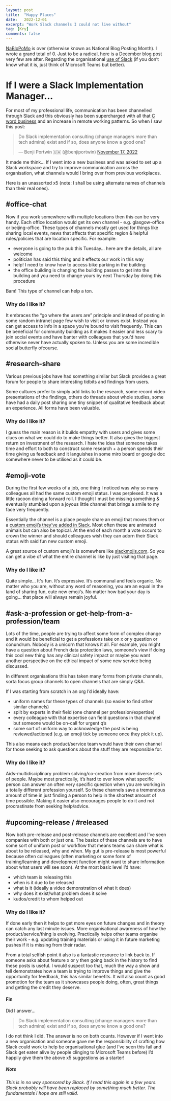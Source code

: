 ```yaml
---
layout: post
title:  "Happy Places"
date:   2022-12-01
excerpt: "Work Slack channels I could not live without"
tag: [Kry]
comments: false
---
```

[NaBloPoMo](https://twitter.com/hashtag/nablopomo) is over (otherwise known as National Blog Posting Month). I wrote a grand total of 0. Just to be a radical, here is a December blog post very few are after. Regarding the organisational [use of Slack](https://slack.com/) (if you don’t know what it is, just think of Microsoft Teams but better).

# If I were a Slack Implementation Manager...
For most of my professional life, communication has been channelled through Slack and this obviously has been supercharged with all that [C word business](https://www.nhs.uk/conditions/coronavirus-covid-19/) and an increase in remote working patterns. So when I saw this post:

<blockquote class="twitter-tweet"><p lang="en" dir="ltr">Do Slack implementation consulting (change managers more than tech admins) exist and if so, does anyone know a good one?</p>&mdash; Benji Portwin 🇺🇦 (@benjiportwin) <a href="https://twitter.com/benjiportwin/status/1593277857677074434?ref_src=twsrc%5Etfw">November 17, 2022</a></blockquote> <script async src="https://platform.twitter.com/widgets.js" charset="utf-8"></script>

It made me think… If I went into a new business and was asked to set up a Slack workspace and try to improve communication across the organisation, what channels would I bring over from previous workplaces. 

Here is an unassorted x5 (note: I shall be using alternate names of channels than their real ones).

## #office-chat
Now if you work somewhere with multiple locations then this can be very handy. Each office location would get its own channel - e.g. glasgow-office or beijing-office. These types of channels mostly get used for things like sharing local events, news that affects that specific region & helpful rules/policies that are location specific. For example:
- everyone is going to the pub this Tuesday… here are the details, all are welcome
- politician has said this thing and it effects our work in this way
- help! I need to know how to access bike parking in the building
- the office building is changing the building passes to get into the building and you need to change yours by next Thursday by doing this procedure

Bam! This type of channel can help a ton.

### Why do I like it? 
It embraces the “go where the users are” principle and instead of posting in some random intranet page few wish to visit or knows exist. Instead you can get access to info in a space you’re bound to visit frequently. This can be beneficial for community building as it makes it easier and less scary to join social events and have banter with colleagues that you’d have otherwise never have actually spoken to. Unless you are some incredible social butterfly ofcourse.

## #research-share
Various previous jobs have had something similar but Slack provides a great forum for people to share interesting tidbits and findings from users.

Some cultures prefer to simply add links to the research, some record video presentations of the findings, others do threads about whole studies, some have had a daily post sharing one tiny snippet of qualitative feedback about an experience. All forms have been valuable.

### Why do I like it? 
I guess the main reason is it builds empathy with users and gives some clues on what we could do to make things better. It also gives the biggest return on investment of the research. I hate the idea that someone takes time and effort to both to construct some research + a person spends their time giving us feedback and it languishes in some miro board or google doc somewhere never to be utilised as it could be.

## #emoji-vote
During the first few weeks of a job, one thing I noticed was why so many colleagues all had the same custom emoji status. I was perplexed. It was a little racoon doing a forward roll. I thought I must be missing something & eventually stumbled upon a joyous little channel that brings a smile to my face very frequently.

Essentially the channel is a place people share an emoji that moves them or a [custom emoji’s they’ve added in Slack](https://slack.com/help/articles/206870177-Add-custom-emoji-and-aliases-to-your-workspace). Most often these are animated animals but can also be topical. At the end of each month a vote occurs to crown the winner and should colleagues wish they can adorn their Slack status with said fun new custom emoji. 

A great source of custom emoji’s is somewhere like [slackmojis.com](https://slackmojis.com/emojis/recent). So you can get a vibe of what the entire channel is like by just visiting that page.

### Why do I like it? 
Quite simple… It's fun. It’s expressive. It’s communal and feels organic. No matter who you are, without any word of reasoning, you are an equal in the land of sharing fun, cute new emoji’s. No matter how bad your day is going… that place will always remain joyful.

## #ask-a-profession or get-help-from-a-profession/team
Lots of the time, people are trying to affect some form of complex change and it would be beneficial to get a professions take on x or y question or conundrum. Nobody is a unicorn that knows it all. 
For example, you might have a question about French data protection laws, someone’s view if doing this cool new thing has any clinical safety impact or maybe you want another perspective on the ethical impact of some new service being discussed. 

In different organisations this has taken many forms from private channels, sorta focus group channels to open channels that are simply Q&A. 

If I was starting from scratch in an org I’d ideally have: 
- uniform names for these types of channels (so easier to find other similar channels)
- split by experts in their field (one channel per profession/expertise)
- every colleague with that expertise can field questions in that channel but someone would be on-call for urgent q’s
- some sort of uniform way to acknowledge the post is being reviewed/actioned (e.g. an emoji tick by someone once they pick it up). 

This also means each product/service team would have their own channel for those seeking to ask questions about the stuff they are responsible for.

### Why do I like it?
Aids-multidisciplinary problem solving/co-creation from more diverse sets of people. Maybe most practically, it’s hard to ever know what specific person can answer an often very specific question when you are working in a totally different profession yourself. So these channels save a tremendous amount of time in just finding a person to help in the shortest amount of time possible. Making it easier also encourages people to do it and not procrastinate from seeking help/advice. 

## #upcoming-release / #released
Now both pre-release and post-release channels are excellent and I’ve seen companies with both or just one. The basics of these channels are to have some sort of uniform post or workflow that means teams can share what is about to be released, why and when. My gut is pre-release is most powerful because often colleagues (often marketing or some form of training/learning and development function might want to share information about what users will see soon). At the most basic level I’d have:
- which team is releasing this
- when is it due to be released
- what is it (ideally a video demonstration of what it does)
- why does it exist/what problem does it solve
- kudos/credit to whom helped out

### Why do I like it?
If done early then it helps to get more eyes on future changes and in theory can catch any last minute issues. More organisational awareness of how the product/service/thing is evolving. Practically helps other teams organise their work - e.g. updating training materials or using it in future marketing pushes if it is missing from their radar.

From a total selfish point it also is a fantastic resource to link back to. If someone asks about feature x or y then going back in the history to find these posts is useful. I would suspect too that, much the way a show and tell demonstrates how a team is trying to improve things and give the opportunity for feedback, this has similar benefits. It will also count as good promotion for the team as it showcases people doing, often, great things and getting the credit they deserve. 

#### Fin
Did I answer…

> Do Slack implementation consulting (change managers more than tech admins) exist and if so, does anyone know a good one?

I do not think I did. The answer is no on both counts. However if I went into a new organisation and someone gave me the responsibility of crafting how Slack could work to help be organisational glue (and I’ve seen this fail and Slack get eaten alive by people clinging to Microsoft Teams before) I’d happily give them the above x5 suggestions as a starter! 

##### _Note_
_This is in no way sponsored by Slack. If I read this again in a few years. Slack probably will have been replaced by something much better. The fundamentals I hope are still valid._


